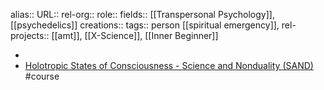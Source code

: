 alias::
URL::
rel-org::
role::
fields:: [[Transpersonal Psychology]], [[psychedelics]]
creations::
tags:: person [[spiritual emergency]],
rel-projects:: [[amt]], [[X-Science]], [[Inner Beginner]]


-
- [Holotropic States of Consciousness - Science and Nonduality (SAND)](https://scienceandnonduality.com/event/holotropic-states-of-consciousness-technologies-of-the-sacred/) #course
